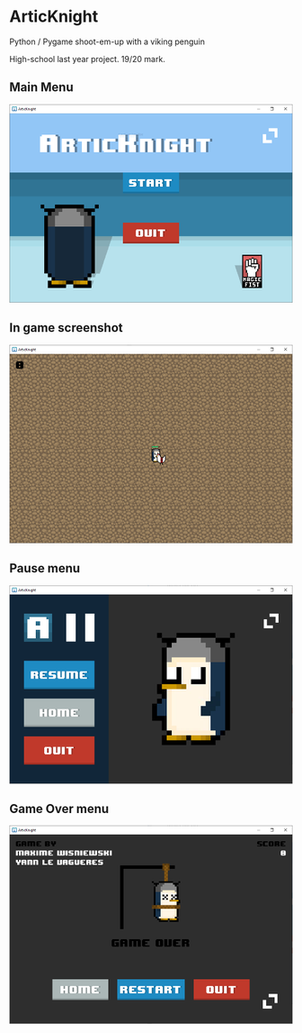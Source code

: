 # ArticKnight
Python / Pygame shoot-em-up with a viking penguin

High-school last year project. 19/20 mark.
## Main Menu
![Main menu screenshot](pres/screenshot.png)

## In game screenshot
![In game screenshot](pres/screenshot2.png)

## Pause menu
![Pause menu screenshot](pres/screenshot3.png)

## Game Over menu
![Game Over menu screenshot](pres/screenshot4.png)